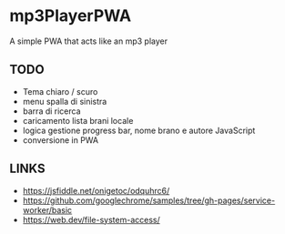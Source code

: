 # mp3PlayerPWA
A simple PWA that acts like an mp3 player

## TODO

+ Tema chiaro / scuro
+ menu spalla di sinistra
+ barra di ricerca
+ caricamento lista brani locale
+ logica gestione progress bar, nome brano e autore JavaScript
+ conversione in PWA

## LINKS

+ https://jsfiddle.net/onigetoc/odquhrc6/ 
+ https://github.com/googlechrome/samples/tree/gh-pages/service-worker/basic
+ https://web.dev/file-system-access/
